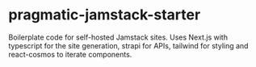 # pragmatic-jamstack-starter
Boilerplate code for self-hosted Jamstack sites. Uses Next.js with typescript for the site generation, strapi for APIs, tailwind for styling and react-cosmos to iterate components.
